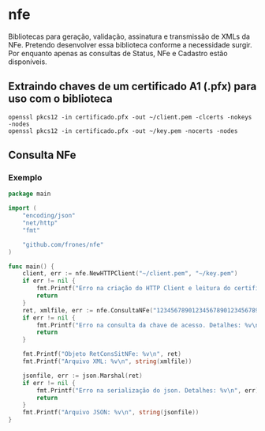 # nfe
Bibliotecas para geração, validação, assinatura e transmissão de XMLs da NFe. Pretendo desenvolver essa biblioteca conforme a necessidade surgir. Por enquanto apenas as consultas de Status, NFe e Cadastro estão disponíveis.

## Extraindo chaves de um certificado A1 (.pfx) para uso com o biblioteca
```
openssl pkcs12 -in certificado.pfx -out ~/client.pem -clcerts -nokeys -nodes
openssl pkcs12 -in certificado.pfx -out ~/key.pem -nocerts -nodes
```

## Consulta NFe
### Exemplo
```go
package main

import (
	"encoding/json"
	"net/http"
	"fmt"

	"github.com/frones/nfe"
)

func main() {
	client, err := nfe.NewHTTPClient("~/client.pem", "~/key.pem")
	if err != nil {
		fmt.Printf("Erro na criação do HTTP Client e leitura do certificado. Detalhes: %v\n", err)
		return
	}
	ret, xmlfile, err := nfe.ConsultaNFe("12345678901234567890123456789012345678901234", nfe.Homologacao, client, func(req *http.Request) {req.Header.Set("User-Agent", "MyUA/1.0")})
	if err != nil {
		fmt.Printf("Erro na consulta da chave de acesso. Detalhes: %v\n", err)
		return
	}

	fmt.Printf("Objeto RetConsSitNFe: %v\n", ret)
	fmt.Printf("Arquivo XML: %v\n", string(xmlfile))

	jsonfile, err := json.Marshal(ret)
	if err != nil {
		fmt.Printf("Erro na serialização do json. Detalhes: %v\n", err)
		return
	}
	fmt.Printf("Arquivo JSON: %v\n", string(jsonfile))
}
```
